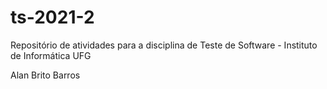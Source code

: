 # ts-2021-2
Repositório de atividades para a disciplina de Teste de Software - Instituto de Informática UFG

Alan Brito Barros
